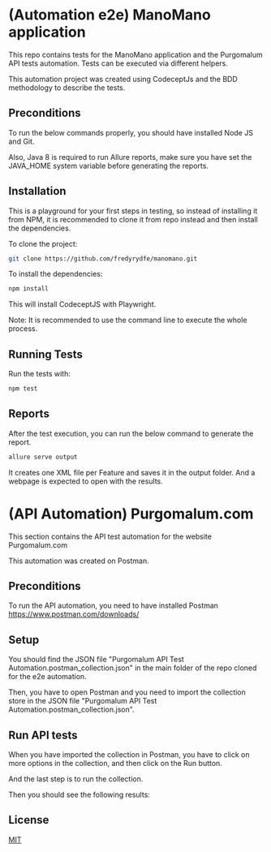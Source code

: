 # (Automation e2e) ManoMano application

This repo contains tests for the ManoMano application and the Purgomalum API tests automation. 
Tests can be executed via different helpers.

This automation project was created using CodeceptJs and the BDD methodology to describe the tests.

## Preconditions

To run the below commands properly, you should have installed Node JS and Git.

Also, Java 8 is required to run Allure reports, make sure you have set the JAVA_HOME system variable before generating the reports.

## Installation

This is a playground for your first steps in testing, so instead of installing it from NPM, it is recommended to clone it from repo instead and then install the dependencies.

To clone the project:

```bash
git clone https://github.com/fredyrydfe/manomano.git
```

To install the dependencies:

```bash
npm install
```
This will install CodeceptJS with Playwright.

Note: It is recommended to use the command line to execute the whole process.

## Running Tests

Run the tests with:

```bash
npm test
```

## Reports
After the test execution, you can run the below command to generate the report.

```bash
allure serve output
```
It creates one XML file per Feature and saves it in the output folder. And a webpage is expected to open with the results.


# (API Automation) Purgomalum.com

This section contains the API test automation for the website Purgomalum.com

This automation was created on Postman.

 
## Preconditions

To run the API automation, you need to have installed Postman https://www.postman.com/downloads/

## Setup

You should find the JSON file "Purgomalum API Test Automation.postman_collection.json" in the main folder of the repo cloned for the e2e automation.

Then, you have to open Postman and you need to import the collection store in the JSON file "Purgomalum API Test Automation.postman_collection.json".


## Run API tests

When you have imported the collection in Postman, you have to click on more options in the collection, and then click on the Run button.

And the last step is to run the collection.



Then you should see the following results:

## License
[MIT](https://choosealicense.com/licenses/mit/)
